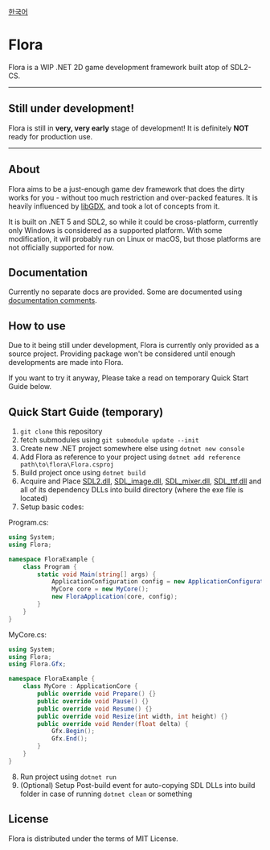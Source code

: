 [한국어](README_ko.md)

# Flora
Flora is a WIP .NET 2D game development framework built atop of SDL2-CS.

---

## **Still under development!**
Flora is still in **very, very early** stage of development! It is definitely **NOT** ready for production use.

---

## About

Flora aims to be a just-enough game dev framework that does the dirty works for you - without too much restriction and over-packed features. It is heavily influenced by [libGDX](https://github.com/libgdx/libgdx/), and took a lot of concepts from it.

It is built on .NET 5 and SDL2, so while it could be cross-platform, currently only Windows is considered as a supported platform. With some modification, it will probably run on Linux or macOS, but those platforms are not officially supported for now.

## Documentation

Currently no separate docs are provided. Some are documented using [documentation comments](https://docs.microsoft.com/en-us/dotnet/csharp/language-reference/language-specification/documentation-comments).

## How to use

Due to it being still under development, Flora is currently only provided as a source project. Providing package won't be considered until enough developments are made into Flora.

If you want to try it anyway, Please take a read on temporary Quick Start Guide below.

## Quick Start Guide (temporary)

1. ```git clone``` this repository
2. fetch submodules using ```git submodule update --init```
3. Create new .NET project somewhere else using ```dotnet new console```
4. Add Flora as reference to your project using ```dotnet add reference path\to\flora\Flora.csproj```
5. Build project once using ```dotnet build```
6. Acquire and Place [SDL2.dll](https://www.libsdl.org/download-2.0.php), [SDL_image.dll](https://www.libsdl.org/projects/SDL_image/), [SDL_mixer.dll](https://www.libsdl.org/projects/SDL_mixer/), [SDL_ttf.dll](https://www.libsdl.org/projects/SDL_ttf/) and all of its dependency DLLs into build directory (where the exe file is located)
7. Setup basic codes:

Program.cs:
```csharp
using System;
using Flora;

namespace FloraExample {
    class Program {
        static void Main(string[] args) {
            ApplicationConfiguration config = new ApplicationConfiguration();
            MyCore core = new MyCore();
            new FloraApplication(core, config);
        }
    }
}

```

MyCore.cs:
```csharp
using System;
using Flora;
using Flora.Gfx;

namespace FloraExample {
    class MyCore : ApplicationCore {
        public override void Prepare() {}
        public override void Pause() {}
        public override void Resume() {}
        public override void Resize(int width, int height) {}
        public override void Render(float delta) {
            Gfx.Begin();
            Gfx.End();
        }
    }
}
```

8. Run project using ```dotnet run```
9. (Optional) Setup Post-build event for auto-copying SDL DLLs into build folder in case of running ```dotnet clean``` or something

## License

Flora is distributed under the terms of MIT License.